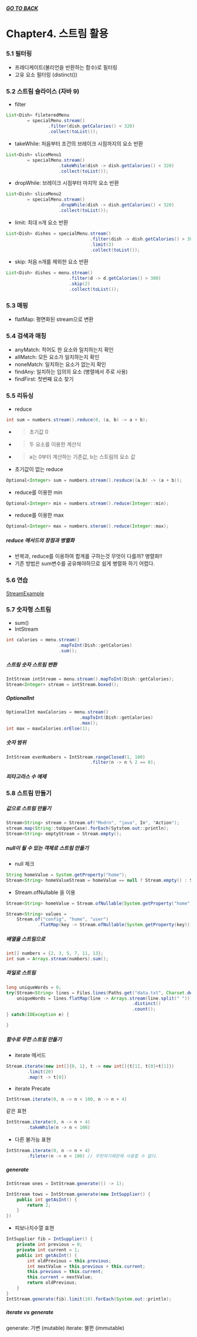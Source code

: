 ##### [GO TO BACK](../README.md)

# Chapter4. 스트림 활용

### 5.1 필터링
- 프레디케이트(불리언을 반환하는 함수)로 필터링
- 고유 요소 필터링 (distinct())

### 5.2 스트림 슬라이스 (자바 9)
- filter
```java
List<Dish> fileteredMenu
        = specialMenu.stream()
                .filter(dish.getCalories() < 320)
                .collect(toList());
```
- takeWhile: 처음부터 조건의 브레이크 시점까지의 요소 반환
```java
List<Dish> sliceMenu1
        = specialMenu.stream()
                    .takeWhile(dish -> dish.getCalories() < 320)
                    .collect(toList()); 
```
- dropWhile: 브레이크 시점부터 마지막 요소 반환
```java
List<Dish> sliceMenu2
        = specialMenu.stream()
                    .dropWhile(dish -> dish.getCalories() < 320)
                    .collect(toList());
```
- limit: 최대 n개 요소 반환
```java
List<Dish> dishes = specialMenu.stream()
                                .filter(dish -> dish.getCalories() > 300)
                                .limit(3)
                                .collect(toList());
```
- skip: 처음 n개를 제외한 요소 반환
```java
List<Dish> dishes = menu.stream()
                        .filter(d -> d.getCalories() > 300)
                        .skip(2)
                        .collect(toList());
```

### 5.3 매핑
- flatMap: 평면화된 stream으로 변환

### 5.4 검색과 매칭
- anyMatch: 적어도 한 요소와 일치하는지 확인
- allMatch: 모든 요소가 일치하는지 확인
- noneMatch: 일치하는 요소가 없는지 확인
- findAny: 일치하는 임의의 요소 (병렬에서 주로 사용)
- findFirst: 첫번째 요소 찾기

### 5.5 리듀싱
- reduce
```java
int sum = numbers.stream().reduce(0, (a, b) -> a + b);
```
- > 초기값 0
- > 두 요소를 이용한 계산식
- > a는 0부터 계산하는 기존값, b는 스트림의 요소 값

- 초기값이 없는 reduce
```java
Optional<Integer> sum = numbers.stream().resduce((a,b) -> (a + b));
```
- reduce를 이용한 min
```java
Optional<Integer> min = numbers.stream().reduce(Integer::min);
```
- reduce를 이용한 max
```java
Optional<Integer> max = numbers.steram().reduce(Integer::max);
```
##### reduce 메서드의 장점과 병렬화
- 반복과, reduce를 이용하여 합계를 구하는것 무엇이 다를까? 병렬화!!
- 기존 방법은 sum변수를 공유해야하므로 쉽게 병렬화 하기 어렵다.

### 5.6 연습
[StreamExample](./StreamExample.java)

### 5.7 숫자형 스트림
- sum()
- IntStream
```java
int calories = menu.stream()
                    .mapToInt(Dish::getCalories)
                    .sum();
```
##### 스트림 숫자 스트림 변환
```java
IntStream intStream = menu.stream().mapToInt(Dish::getCalories);
Stream<Integer> stream = intStream.boxed();
```
##### OptionalInt
```java
OptionalInt maxCalories = menu.stream()
                            .mapToInt(Dish::getCalories)
                            .max();
int max = maxCalories.orElse(1);
```
##### 숫자 범위
```java
IntStream evenNumbers = IntStream.rangeClosed(1, 100)
                                .filter(n -> n % 2 == 0);
```
##### 피타고라스 수 예제


### 5.8 스트림 만들기
##### 값으로 스트림 만들기
```java
Stream<String> stream = Stream.of("Modrn", "java", In", "Action");
stream.map(String::toUpperCase).forEach(Sytstem.out::println);
Stream<String> emptyStream = Stream.empty();
```
##### null이 될 수 있는 객체로 스트림 만들기
- null 체크
```java
String homeValue = System.getProperty("home");
Stream<String> homeValueStream = homeValue == null ? Stream.empty() : Stream.of(value);
```
- Stream.ofNullable 을 이용
```java
Stream<String> homeValue = Stream.ofNullable(System.getProperty("home"));
```
```java
Stream<String> values = 
    Stream.of("config", "home", "user")
            .flatMap(key -> Stream.ofNullable(System.getProperty(key)));
```
##### 배열을 스트림으로
```java
int[] numbers = {2, 3, 5, 7, 11, 13};
int sum = Arrays.stream(numbers).sum();
```
##### 파일로 스트림
```java
long uniqueWords = 0;
try(Stream<String> lines = Files.lines(Paths.get("data.txt", Charset.defaultCharset()))) {
    uniqueWords = lines.flatMap(line -> Arrays.stream(line.split(" ")))
                                                .distinct()
                                                .count();
} catch(IOException e) {

}
```
##### 함수로 무한 스트림 만들기
- iterate 메서드
```java
Stream.iterate(new int[]{0, 1}, t -> new int[]{t[1], t[0]+t[1]})
        .limit(20)
        .map(t -> t[0])
```
- iterate Precate
```java
IntStream.iterate(0, n -> n < 100, n -> n + 4)
```
같은 표현
```java
IntStream.iterate(0, n -> n + 4)
        .takeWhile(n -> n < 100)
```
- 다른 불가능 표현
```java
IntStream.iterate(0, n -> n + 4)
        .fileter(n -> n < 100) // 무한하기때문에 사용할 수 없다.
```
##### generate
```java
IntStream ones = IntStream.generate(() -> 1);
```
```java
IntStream tows = IntStream.generate(new IntSupplier() {
    public int getAsInt() {
        return 2;
    }
})
```
- 피보나치수열 표현
```java
IntSupplier fib = IntSupplier() {
    private int previous = 0;
    private int current = 1;
    public int getAsInt() {
        int oldPrevious = this.previous;
        int nextValue = this.previous + this.current;
        this.previous = this.current;
        this.current = nextValue;
        return oldPrevious;
    }
}
IntStream.generate(fib).limit(10).forEach(System.out::println);
```

##### iterate vs generate
generate: 가변 (mutable)
iterate: 불편 (immutable)